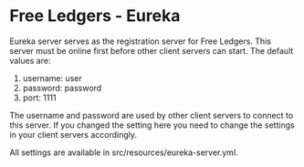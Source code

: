 # Free Ledgers - Eureka
Eureka server serves as the registration server for Free Ledgers. This server must be online first before other client servers can start. The default values are:
1. username: user
2. password: password
3. port: 1111

The username and password are used by other client servers to connect to this server. If you changed the setting here you need to change the settings in your client servers accordingly.

All settings are available in src/resources/eureka-server.yml.